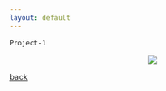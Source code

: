 ```yaml
---
layout: default
---
```


```
Project-1
```
<center><img src="images/Proejct_1.tif"/></center>







[back](./)